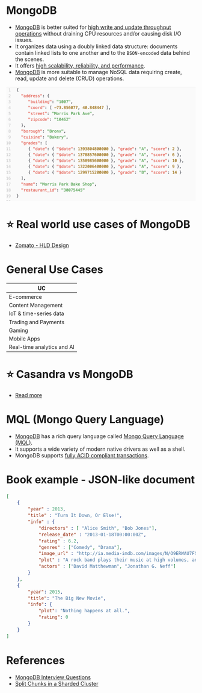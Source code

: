 
# MongoDB
- [MongoDB](https://www.mongodb.com/) is better suited for [high write and update throughput operations](../../../../7_SystemGlossaries/Scalability/LatencyThroughput.md) without draining CPU resources and/or causing disk I/O issues. 
- It organizes data using a doubly linked data structure: documents contain linked lists to one another and to the `BSON-encoded` data behind the scenes.
- It offers [high scalability, reliability, and performance](../../../Glossaries/ScalabilityDB.md).
- [MongoDB]() is more suitable to manage NoSQL data requiring create, read, update and delete (CRUD) operations.

![img.png](assests/MongoDB_JSON.png)

# :star: Real world use cases of MongoDB
- [Zomato - HLD Design](../../../../0_HLDUseCasesProblems/FoodOrderingZomatoSwiggy/Readme.md)

# General Use Cases

| UC                         |
|----------------------------|
| E-commerce                 |
| Content Management         |
| IoT & time-series data     |
| Trading and Payments       |
| Gaming                     |
| Mobile Apps                |
| Real-time analytics and AI |

# :star: Casandra vs MongoDB
- [Read more](../../DynamoDBVsMongoDBVsCasandra.md)

# MQL (Mongo Query Language)
- [MongoDB]() has a rich query language called [Mongo Query Language (MQL)](https://www.mongodb.com/developer/products/atlas/getting-started-atlas-mongodb-query-language-mql/). 
- It supports a wide variety of modern native drivers as well as a shell.
- MongoDB supports [fully ACID compliant transactions](../../../Glossaries/ACIDTransactions/Readme.md).

# Book example - JSON-like document

````json
[
    {
        "year" : 2013,
        "title" : "Turn It Down, Or Else!",
        "info" : {
            "directors" : [ "Alice Smith", "Bob Jones"],
            "release_date" : "2013-01-18T00:00:00Z",
            "rating" : 6.2,
            "genres" : ["Comedy", "Drama"],
            "image_url" : "http://ia.media-imdb.com/images/N/O9ERWAU7FS797AJ7LU8HN09AMUP908RLlo5JF90EWR7LJKQ7@@._V1_SX400_.jpg",
            "plot" : "A rock band plays their music at high volumes, annoying the neighbors.",
            "actors" : ["David Matthewman", "Jonathan G. Neff"]
        }
    },
    {
        "year": 2015,
        "title": "The Big New Movie",
        "info": {
            "plot": "Nothing happens at all.",
            "rating": 0
        }
    }
]
````

# References
- [MongoDB Interview Questions](https://www.interviewbit.com/mongodb-interview-questions/)
- [Split Chunks in a Sharded Cluster](https://www.mongodb.com/docs/manual/tutorial/split-chunks-in-sharded-cluster/)